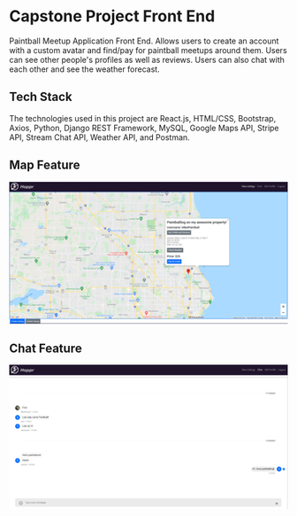 # Capstone Project Front End
Paintball Meetup Application Front End. Allows users to create an account with a custom avatar and find/pay for paintball meetups around them. Users can see other people's profiles as well as reviews. Users can also chat with each other and see the weather forecast.

## Tech Stack
The technologies used in this project are React.js, HTML/CSS, Bootstrap, Axios, Python, Django REST Framework, MySQL, Google Maps API, Stripe API, Stream Chat API, Weather API, and Postman.

## Map Feature
![map](https://github.com/almessier/paintball_capstone_frontend/blob/main/public/images/map.png?raw=true)

## Chat Feature
![chat](https://github.com/almessier/paintball_capstone_frontend/blob/main/public/images/chat.png?raw=true)
